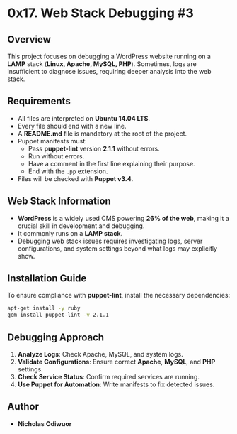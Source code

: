 # 0x17. Web Stack Debugging #3

## Overview
This project focuses on debugging a WordPress website running on a **LAMP** stack (**Linux, Apache, MySQL, PHP**). Sometimes, logs are insufficient to diagnose issues, requiring deeper analysis into the web stack.

## Requirements
- All files are interpreted on **Ubuntu 14.04 LTS**.
- Every file should end with a new line.
- A **README.md** file is mandatory at the root of the project.
- Puppet manifests must:
  - Pass **puppet-lint** version **2.1.1** without errors.
  - Run without errors.
  - Have a comment in the first line explaining their purpose.
  - End with the `.pp` extension.
- Files will be checked with **Puppet v3.4**.

## Web Stack Information
- **WordPress** is a widely used CMS powering **26% of the web**, making it a crucial skill in development and debugging.
- It commonly runs on a **LAMP stack**.
- Debugging web stack issues requires investigating logs, server configurations, and system settings beyond what logs may explicitly show.

## Installation Guide
To ensure compliance with **puppet-lint**, install the necessary dependencies:
```bash
apt-get install -y ruby
gem install puppet-lint -v 2.1.1
```

## Debugging Approach
1. **Analyze Logs**: Check Apache, MySQL, and system logs.
2. **Validate Configurations**: Ensure correct **Apache**, **MySQL**, and **PHP** settings.
3. **Check Service Status**: Confirm required services are running.
4. **Use Puppet for Automation**: Write manifests to fix detected issues.

## Author
- **Nicholas Odiwuor**
